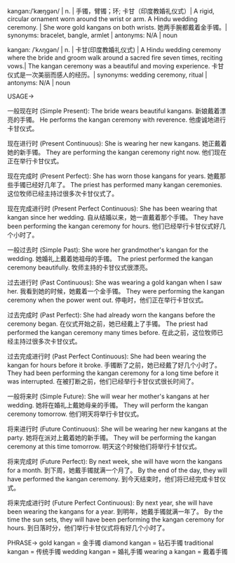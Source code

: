 kangan:/ˈkæŋɡən/ | n. | 手镯，臂镯；环; 卡甘（印度教婚礼仪式）|  A rigid, circular ornament worn around the wrist or arm.  A Hindu wedding ceremony. | She wore gold kangans on both wrists. 她两手腕都戴着金手镯。| synonyms: bracelet, bangle, armlet | antonyms: N/A | noun

kangan: /ˈkʌŋɡən/ | n. | 卡甘(印度教婚礼仪式) | A Hindu wedding ceremony where the bride and groom walk around a sacred fire seven times, reciting vows.| The kangan ceremony was a beautiful and moving experience.  卡甘仪式是一次美丽而感人的经历。| synonyms: wedding ceremony, ritual | antonyms: N/A | noun


USAGE->

一般现在时 (Simple Present):
The bride wears beautiful kangans.  新娘戴着漂亮的手镯。
He performs the kangan ceremony with reverence. 他虔诚地进行卡甘仪式。

现在进行时 (Present Continuous):
She is wearing her new kangans. 她正戴着她的新手镯。
They are performing the kangan ceremony right now. 他们现在正在举行卡甘仪式。

现在完成时 (Present Perfect):
She has worn those kangans for years. 她戴那些手镯已经好几年了。
The priest has performed many kangan ceremonies.  这位牧师已经主持过很多次卡甘仪式了。

现在完成进行时 (Present Perfect Continuous):
She has been wearing that kangan since her wedding.  自从结婚以来，她一直戴着那个手镯。
They have been performing the kangan ceremony for hours. 他们已经举行卡甘仪式好几个小时了。

一般过去时 (Simple Past):
She wore her grandmother's kangan for the wedding. 她婚礼上戴着她祖母的手镯。
The priest performed the kangan ceremony beautifully.  牧师主持的卡甘仪式很漂亮。

过去进行时 (Past Continuous):
She was wearing a gold kangan when I saw her. 我看到她的时候，她戴着一个金手镯。
They were performing the kangan ceremony when the power went out.  停电时，他们正在举行卡甘仪式。

过去完成时 (Past Perfect):
She had already worn the kangans before the ceremony began. 在仪式开始之前，她已经戴上了手镯。
The priest had performed the kangan ceremony many times before.  在此之前，这位牧师已经主持过很多次卡甘仪式。

过去完成进行时 (Past Perfect Continuous):
She had been wearing the kangan for hours before it broke.  手镯断了之前，她已经戴了好几个小时了。
They had been performing the kangan ceremony for a long time before it was interrupted.  在被打断之前，他们已经举行卡甘仪式很长时间了。


一般将来时 (Simple Future):
She will wear her mother's kangans at her wedding.  她将在婚礼上戴她母亲的手镯。
They will perform the kangan ceremony tomorrow.  他们明天将举行卡甘仪式。

将来进行时 (Future Continuous):
She will be wearing her new kangans at the party.  她将在派对上戴着她的新手镯。
They will be performing the kangan ceremony at this time tomorrow. 明天这个时候他们将举行卡甘仪式。

将来完成时 (Future Perfect):
By next week, she will have worn the kangans for a month.  到下周，她戴手镯就满一个月了。
By the end of the day, they will have performed the kangan ceremony.  到今天结束时，他们将已经完成卡甘仪式。

将来完成进行时 (Future Perfect Continuous):
By next year, she will have been wearing the kangans for a year. 到明年，她戴手镯就满一年了。
By the time the sun sets, they will have been performing the kangan ceremony for hours.  到日落时分，他们举行卡甘仪式将有好几个小时了。



PHRASE->
gold kangan = 金手镯
diamond kangan = 钻石手镯
traditional kangan = 传统手镯
wedding kangan = 婚礼手镯
wearing a kangan = 戴着手镯
